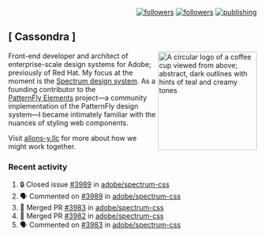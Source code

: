 <p align="right"><a rel="me" href="https://front-end.social/@castastrophe">
    <img alt="followers" title="Follow me on Mastodon" src="https://img.shields.io/mastodon/follow/109297102751309835?domain=https%3A%2F%2Ffront-end.social&label=Follow&logo=mastodon&logoColor=white&style=for-the-badge&labelColor=008080&color=006969"/></a>
  <a href="https://codepen.io/castastrophe/">
    <img alt="followers" title="Follow me on CodePen" src="https://img.shields.io/badge/23-1?color=640464&labelColor=7c007c&style=for-the-badge&logo=codepen&label=Follow"/></a>
<a href="https://castastrophe.medium.com/">
    <img alt="publishing" title="View articles on Medium" src="https://img.shields.io/badge/107-1?color=666&labelColor=444&label=subscribe&logo=medium&logoColor=white&style=for-the-badge"/></a>
</p>

## [&nbsp;Cassondra&nbsp;]

<img align="right" src="https://github-production-user-asset-6210df.s3.amazonaws.com/1840295/253016758-ba468774-1cd3-42c2-8f43-947b5eeb5edf.png" height="200" alt="A circular logo of a coffee cup viewed from above; abstract, dark outlines with hints of teal and creamy tones">

Front-end developer and architect of enterprise-scale design systems for Adobe; previously of Red Hat. My focus at the moment is the [Spectrum design system](https://github.com/adobe/spectrum-css). As a founding contributor to the [PatternFly&nbsp;Elements](https://github.com/patternfly/patternfly-elements) project&mdash;a community implementation of the PatternFly design system&mdash;I became intimately familiar with the nuances of styling web components.

Visit [allons-y.llc](http://allons-y.llc/) for more about how we might work together.

### Recent activity

<!--START_SECTION:activity-->
1. 🔒 Closed issue [#3989](https://github.com/adobe/spectrum-css/issues/3989) in [adobe/spectrum-css](https://github.com/adobe/spectrum-css)
2. 🗣 Commented on [#3989](https://github.com/adobe/spectrum-css/issues/3989#issuecomment-3001786111) in [adobe/spectrum-css](https://github.com/adobe/spectrum-css)
3. 🎉 Merged PR [#3983](https://github.com/adobe/spectrum-css/pull/3983) in [adobe/spectrum-css](https://github.com/adobe/spectrum-css)
4. 🎉 Merged PR [#3982](https://github.com/adobe/spectrum-css/pull/3982) in [adobe/spectrum-css](https://github.com/adobe/spectrum-css)
5. 🗣 Commented on [#3983](https://github.com/adobe/spectrum-css/pull/3983#issuecomment-2997007591) in [adobe/spectrum-css](https://github.com/adobe/spectrum-css)
<!--END_SECTION:activity-->
